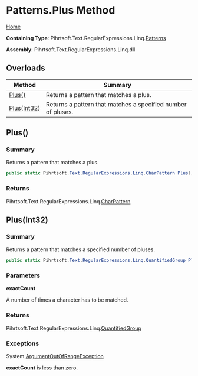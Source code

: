 # Patterns\.Plus Method

[Home](../../../../../../README.md)

**Containing Type**: Pihrtsoft\.Text\.RegularExpressions\.Linq\.[Patterns](../README.md)

**Assembly**: Pihrtsoft\.Text\.RegularExpressions\.Linq\.dll

## Overloads

| Method | Summary |
| ------ | ------- |
| [Plus()](#Pihrtsoft_Text_RegularExpressions_Linq_Patterns_Plus) | Returns a pattern that matches a plus\. |
| [Plus(Int32)](#Pihrtsoft_Text_RegularExpressions_Linq_Patterns_Plus_System_Int32_) | Returns a pattern that matches a specified number of pluses\. |

## Plus\(\) <a name="Pihrtsoft_Text_RegularExpressions_Linq_Patterns_Plus"></a>

### Summary

Returns a pattern that matches a plus\.

```csharp
public static Pihrtsoft.Text.RegularExpressions.Linq.CharPattern Plus()
```

### Returns

Pihrtsoft\.Text\.RegularExpressions\.Linq\.[CharPattern](../../CharPattern/README.md)

## Plus\(Int32\) <a name="Pihrtsoft_Text_RegularExpressions_Linq_Patterns_Plus_System_Int32_"></a>

### Summary

Returns a pattern that matches a specified number of pluses\.

```csharp
public static Pihrtsoft.Text.RegularExpressions.Linq.QuantifiedGroup Plus(int exactCount)
```

### Parameters

**exactCount**

A number of times a character has to be matched\.

### Returns

Pihrtsoft\.Text\.RegularExpressions\.Linq\.[QuantifiedGroup](../../QuantifiedGroup/README.md)

### Exceptions

System\.[ArgumentOutOfRangeException](https://docs.microsoft.com/en-us/dotnet/api/system.argumentoutofrangeexception)

**exactCount** is less than zero\.

